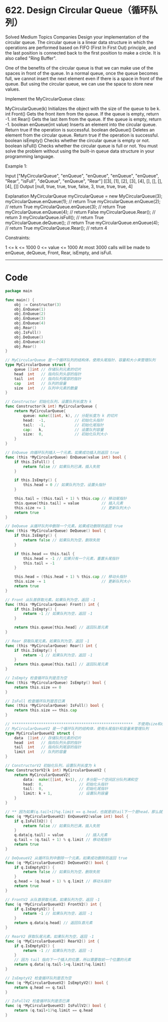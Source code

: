 # 622. Design Circular Queue（循环队列）

Solved
Medium
Topics
Companies
Design your implementation of the circular queue. The circular queue is a linear data structure in which the operations are performed based on FIFO (First In First Out) principle, and the last position is connected back to the first position to make a circle. It is also called "Ring Buffer".

One of the benefits of the circular queue is that we can make use of the spaces in front of the queue. In a normal queue, once the queue becomes full, we cannot insert the next element even if there is a space in front of the queue. But using the circular queue, we can use the space to store new values.

Implement the MyCircularQueue class:

MyCircularQueue(k) Initializes the object with the size of the queue to be k.
int Front() Gets the front item from the queue. If the queue is empty, return -1.
int Rear() Gets the last item from the queue. If the queue is empty, return -1.
boolean enQueue(int value) Inserts an element into the circular queue. Return true if the operation is successful.
boolean deQueue() Deletes an element from the circular queue. Return true if the operation is successful.
boolean isEmpty() Checks whether the circular queue is empty or not.
boolean isFull() Checks whether the circular queue is full or not.
You must solve the problem without using the built-in queue data structure in your programming language.

Example 1:

Input
["MyCircularQueue", "enQueue", "enQueue", "enQueue", "enQueue", "Rear", "isFull", "deQueue", "enQueue", "Rear"]
[[3], [1], [2], [3], [4], [], [], [], [4], []]
Output
[null, true, true, true, false, 3, true, true, true, 4]

Explanation
MyCircularQueue myCircularQueue = new MyCircularQueue(3);
myCircularQueue.enQueue(1); // return True
myCircularQueue.enQueue(2); // return True
myCircularQueue.enQueue(3); // return True
myCircularQueue.enQueue(4); // return False
myCircularQueue.Rear(); // return 3
myCircularQueue.isFull(); // return True
myCircularQueue.deQueue(); // return True
myCircularQueue.enQueue(4); // return True
myCircularQueue.Rear(); // return 4

Constraints:

1 <= k <= 1000
0 <= value <= 1000
At most 3000 calls will be made to enQueue, deQueue, Front, Rear, isEmpty, and isFull.

---

# Code

```go
package main

func main() {
	obj := Constructor(3)
	obj.EnQueue(1)
	obj.EnQueue(2)
	obj.EnQueue(3)
	obj.EnQueue(4)
	obj.Rear()
	obj.IsFull()
	obj.DeQueue()
	obj.EnQueue(4)
	obj.Rear()
}

// MyCircularQueue 是一个循环队列的结构体，使用头尾指针、容量和大小来管理队列
type MyCircularQueue struct {
	queue []int // 存储队列元素的切片
	head  int   // 指向队列头部的指针
	tail  int   // 指向队列尾部的指针
	cap   int   // 队列的容量
	size  int   // 队列中元素的数量
}

// Constructor 初始化队列，设置队列长度为 k
func Constructor(k int) MyCircularQueue {
	return MyCircularQueue{
		queue: make([]int, k), // 分配长度为 k 的切片
		head:  -1,             // 初始化头指针
		tail:  -1,             // 初始化尾指针
		cap:   k,              // 设置队列容量
		size:  0,              // 初始化队列大小
	}
}

// EnQueue 向循环队列插入一个元素。如果成功插入则返回 true
func (this *MyCircularQueue) EnQueue(value int) bool {
	if this.IsFull() {
		return false // 如果队列已满，插入失败
	}

	if this.IsEmpty() {
		this.head = 0 // 如果队列为空，设置头指针
	}

	this.tail = (this.tail + 1) % this.cap // 移动尾指针
	this.queue[this.tail] = value          // 插入元素
	this.size += 1                         // 更新队列大小
	return true
}

// DeQueue 从循环队列中删除一个元素。如果成功删除则返回 true
func (this *MyCircularQueue) DeQueue() bool {
	if this.IsEmpty() {
		return false // 如果队列为空，删除失败
	}

	if this.head == this.tail {
		this.head = -1 // 如果只有一个元素，重置头尾指针
		this.tail = -1
	}

	this.head = (this.head + 1) % this.cap // 移动头指针
	this.size -= 1                         // 更新队列大小
	return true
}

// Front 从队首获取元素。如果队列为空，返回 -1
func (this *MyCircularQueue) Front() int {
	if this.IsEmpty() {
		return -1 // 如果队列为空，返回 -1
	}

	return this.queue[this.head] // 返回队首元素
}

// Rear 获取队尾元素。如果队列为空，返回 -1
func (this *MyCircularQueue) Rear() int {
	if this.IsEmpty() {
		return -1 // 如果队列为空，返回 -1
	}
	return this.queue[this.tail] // 返回队尾元素
}

// IsEmpty 检查循环队列是否为空
func (this *MyCircularQueue) IsEmpty() bool {
	return this.size == 0
}

// IsFull 检查循环队列是否已满
func (this *MyCircularQueue) IsFull() bool {
	return this.size == this.cap
}

// ******************************************************  不使用size和cap  *****************************************************
// MyCircularQueueV2 是一个循环队列的结构体，使用头尾指针和容量来管理队列
type MyCircularQueueV2 struct {
	data  []int // 存储队列元素的切片
	head  int   // 指向队列头部的指针
	tail  int   // 指向队列尾部的指针
	limit int   // 队列的容量
}

// ConstructorV2 初始化队列，设置队列长度为 k
func ConstructorV2(k int) MyCircularQueueV2 {
	return MyCircularQueueV2{
		data:  make([]int, k+1), // 多分配一个空间区分队列满和空
		head:  0,                // 初始化头指针
		tail:  0,                // 初始化尾指针
		limit: k + 1,            // 设置队列容量
	}
}

// ** 因为如果(q.tail+1)%q.limit == q.head，也就是说tail下一个是head，那么就是满的，所以不会出现总共有k+1个元素的情况
func (q *MyCircularQueueV2) EnQueueV2(value int) bool {
	if q.IsFullV2() {
		return false // 如果队列已满，插入失败
	}
	q.data[q.tail] = value          // 插入元素
	q.tail = (q.tail + 1) % q.limit // 移动尾指针
	return true
}

// DeQueueV2 从循环队列中删除一个元素。如果成功删除则返回 true
func (q *MyCircularQueueV2) DeQueueV2() bool {
	if q.IsEmptyV2() {
		return false // 如果队列为空，删除失败
	}
	q.head = (q.head + 1) % q.limit // 移动头指针
	return true
}

// FrontV2 从队首获取元素。如果队列为空，返回 -1
func (q *MyCircularQueueV2) FrontV2() int {
	if q.IsEmptyV2() {
		return -1 // 如果队列为空，返回 -1
	}
	return q.data[q.head] // 返回队首元素
}

// RearV2 获取队尾元素。如果队列为空，返回 -1
func (q *MyCircularQueueV2) RearV2() int {
	if q.IsEmptyV2() {
		return -1 // 如果队列为空，返回 -1
	}
	// 因为 tail 指向下一个插入的位置，所以需要取前一个位置的元素
	return q.data[(q.tail-1+q.limit)%q.limit]
}

// IsEmptyV2 检查循环队列是否为空
func (q *MyCircularQueueV2) IsEmptyV2() bool {
	return q.head == q.tail
}

// IsFullV2 检查循环队列是否已满
func (q *MyCircularQueueV2) IsFullV2() bool {
	return (q.tail+1)%q.limit == q.head
}
```
